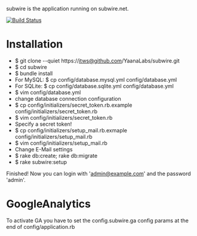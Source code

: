 subwire is the application running on subwire.net.

[![Build Status](https://secure.travis-ci.org/YaanaLabs/subwire.png?branch=master)](http://travis-ci.org/#!/YaanaLabs/subwire)


Installation
============
* $ git clone --quiet https://itws@github.com/YaanaLabs/subwire.git
* $ cd subwire
* $ bundle install
* For MySQL: $ cp config/database.mysql.yml config/database.yml
* For SQLite: $ cp config/database.sqlite.yml config/database.yml
* $ vim config/database.yml
* change database connection configuration
* $ cp config/initializers/secret_token.rb.example config/initializers/secret_token.rb
* $ vim config/initializers/secret_token.rb
* Specify a secret token!
* $ cp config/initializers/setup_mail.rb.exmaple config/initializers/setup_mail.rb
* $ vim config/initializers/setup_mail.rb
* Change E-Mail settings
* $ rake db:create; rake db:migrate
* $ rake subwire:setup

Finished! Now you can login with 'admin@example.com' and the password 'admin'.


GoogleAnalytics
===============
To activate GA you have to set the config.subwire.ga config params at the end of config/application.rb
